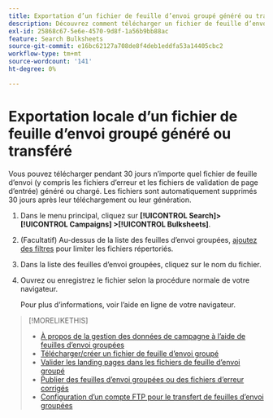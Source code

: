 ```yaml
---
title: Exportation d’un fichier de feuille d’envoi groupé généré ou transféré
description: Découvrez comment télécharger un fichier de feuille d’envoi groupé, y compris des fichiers d’erreur et des fichiers de validation de page d’entrée.
exl-id: 25868c67-5e6e-4570-9d8f-1a56b9bb88ac
feature: Search Bulksheets
source-git-commit: e16bc62127a708de8f4deb1eddfa53a14405cbc2
workflow-type: tm+mt
source-wordcount: '141'
ht-degree: 0%

---
```


# Exportation locale d’un fichier de feuille d’envoi groupé généré ou transféré

Vous pouvez télécharger pendant 30 jours n’importe quel fichier de feuille d’envoi (y compris les fichiers d’erreur et les fichiers de validation de page d’entrée) généré ou chargé. Les fichiers sont automatiquement supprimés 30 jours après leur téléchargement ou leur génération.

1. Dans le menu principal, cliquez sur **[!UICONTROL Search]> [!UICONTROL Campaigns] >[!UICONTROL Bulksheets]**.

1. (Facultatif) Au-dessus de la liste des feuilles d’envoi groupées, [ajoutez des filtres](/help/search-social-commerce/common-tasks/data-views/ad-hoc-settings/column-filter-apply-from-column-heading.md) pour limiter les fichiers répertoriés.

1. Dans la liste des feuilles d’envoi groupées, cliquez sur le nom du fichier.

1. Ouvrez ou enregistrez le fichier selon la procédure normale de votre navigateur.

   Pour plus d’informations, voir l’aide en ligne de votre navigateur.

>[!MORELIKETHIS]
>
>* [À propos de la gestion des données de campagne à l’aide de feuilles d’envoi groupées](bulksheet-about.md)
>* [Télécharger/créer un fichier de feuille d’envoi groupé](/help/search-social-commerce/campaign-management/bulksheets/bulksheet-download.md)
>* [Valider les landing pages dans les fichiers de feuille d’envoi groupé](bulksheet-validate-landing-pages.md)
>* [ Publier des feuilles d’envoi groupées ou des fichiers d’erreur corrigés](bulksheet-post.md)
>* [Configuration d’un compte FTP pour le transfert de feuilles d’envoi groupées](/help/search-social-commerce/campaign-management/bulksheets/bulksheet-ftp-account.md)
